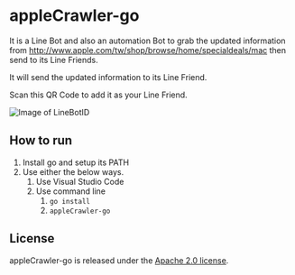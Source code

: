 # appleCrawler-go

It is a Line Bot and also an automation Bot to grab the updated information from http://www.apple.com/tw/shop/browse/home/specialdeals/mac then send to its Line Friends. 

It will send the updated information to its Line Friend. 

Scan this QR Code to add it as your Line Friend. 

![Image of LineBotID](https://grimmer.io/images/qr-code-apple-line-bot.png)

## How to run

1. Install go and setup its PATH
2. Use either the below ways. 
    1. Use Visual Studio Code
    2. Use command line    
        1. `go install`
        2. `appleCrawler-go`

## License

appleCrawler-go is released under the [Apache 2.0 license][license].

[license]: LICENSE.md


